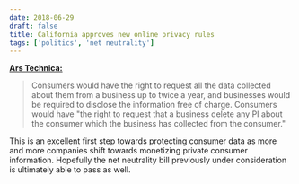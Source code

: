 ```yaml
---
date: 2018-06-29
draft: false
title: California approves new online privacy rules
tags: ['politics', 'net neutrality']
---
```


**[Ars Technica:](https://arstechnica.com/?p=1338303)**

> Consumers would have the right to request all the data collected about them from a business up to twice a year, and businesses would be required to disclose the information free of charge. Consumers would have "the right to request that a business delete any PI about the consumer which the business has collected from the consumer."<!-- excerpt -->

This is an excellent first step towards protecting consumer data as more and more companies shift towards monetizing private consumer information. Hopefully the net neutrality bill previously under consideration is ultimately able to pass as well.

